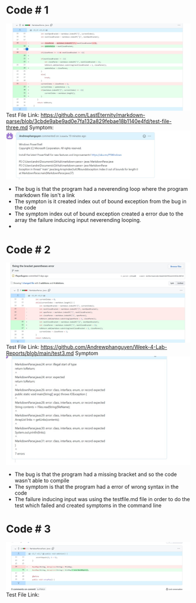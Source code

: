 # Code # 1
![alt text](1.jpg)
Test File Link:
https://github.com/LastEternity/markdown-parse/blob/3cbde9abe9ad0e7fa132a829febae18b1140e4fd/test-file-three.md 
Symptom: 
![alt text](2.jpg)
* The bug is that the program had a neverending loop where the program markdown file isn't a link 
* The sympton is it created index out of bound exception from the bug in the code 
* The symptom index out of bound exception created a error due to the array the failure inducing input neverending looping.
* 
# Code # 2
![alt text](3.jpg)
Test File Link: 
https://github.com/Andrewphanguyen/Week-4-Lab-Reports/blob/main/test3.md
Symptom 
![alt text](4.jpg)
* The bug is that the program had a missing bracket and so the code wasn't able to compile
* The symptom is that the program had a error of wrong syntax in the code
* The failure inducing input was using the testfile.md file in order to do the test which failed and created symptoms in the command line

# Code # 3
![alt text](7.jpg)
Test File Link: 
